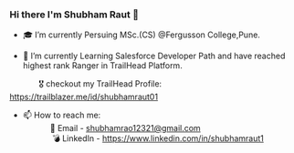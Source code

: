 
### Hi there I'm Shubham Raut 👋


- 🎓 I’m currently Persuing MSc.(CS) @Fergusson College,Pune.<br>



- 🚀 I’m currently Learning Salesforce Developer Path and have reached highest rank Ranger in TrailHead Platform.



&nbsp;&nbsp;&nbsp;&nbsp;&nbsp;&nbsp;&nbsp;&nbsp;&nbsp;&nbsp;&nbsp;&nbsp;   🎖️ checkout my TrailHead Profile: https://trailblazer.me/id/shubhamraut01
<br>



- 📫 How to reach me: <br>
&nbsp;&nbsp;&nbsp;&nbsp;&nbsp;&nbsp;&nbsp;&nbsp;&nbsp;&nbsp;&nbsp;&nbsp;📧 Email - shubhamrao12321@gmail.com <br>
            &nbsp;&nbsp;&nbsp;&nbsp;&nbsp;&nbsp;&nbsp;&nbsp;&nbsp;&nbsp;&nbsp;&nbsp;          💣 LinkedIn - https://www.linkedin.com/in/shubhamraut1
